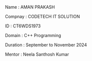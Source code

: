 Name : AMAN PRAKASH

Compnay : CODETECH IT SOLUTION

ID : CT6WDS1973

Domain : C++ Programming

Duration : September to November 2024

Mentor : Neela Santhosh Kumar
